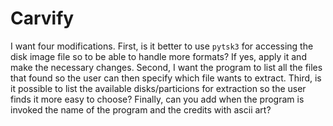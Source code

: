 # Carvify

I want four modifications. First, is it better to use `pytsk3` for accessing the disk image file so to be able to handle more formats? If yes, apply it and make the necessary changes. Second, I want the program to list all the files that found so the user can then specify which file wants to extract. Third, is it possible to list the available disks/particions for extraction so the user finds it more easy to choose? Finally, can you add when the program is invoked the name of the program and the credits with ascii art?


